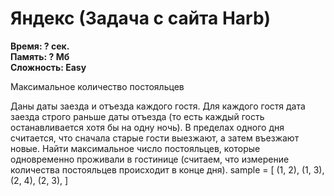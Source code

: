 <h1 class="title">Яндекс (Задача с сайта Harb)</h1>
<p><b>Время: ? сек.<br>Память: ? Мб<br>Сложность: Easy</b></p>
<p>Максимальное количество постояльцев</p>
<p>Даны даты заезда и отъезда каждого гостя. Для каждого гостя дата заезда строго раньше даты отъезда (то есть каждый гость
останавливается хотя бы на одну ночь). В пределах одного дня считается, что сначала старые гости выезжают, а затем
въезжают новые. Найти максимальное число постояльцев, которые одновременно проживали в гостинице (считаем, что измерение
количества постояльцев происходит в конце дня).
sample = [ (1, 2), (1, 3), (2, 4), (2, 3), ]</p>
